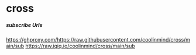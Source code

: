 # cross
##### subscribe Urls
  https://ghproxy.com/https://raw.githubusercontent.com/coolinmind/cross/main/sub
  https://raw.iqiq.io/coolinmind/cross/main/sub
